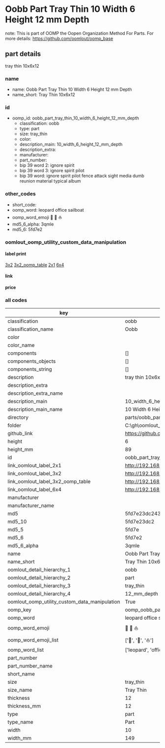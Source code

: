 # Oobb Part Tray Thin 10 Width 6 Height 12 mm Depth  

note: This is part of OOMP the Oopen Organization Method For Parts. For more details: https://github.com/oomlout/oomp_base

##  part details
  



tray thin 10x6x12



### name
* name: Oobb Part Tray Thin 10 Width 6 Height 12 mm Depth
* name_short: Tray Thin 10x6x12 
### id
* oomp_id: oobb_part_tray_thin_10_width_6_height_12_mm_depth
  * classification: oobb
  * type: part
  * size: tray_thin
  * color: 
  * description_main: 10_width_6_height_12_mm_depth
  * description_extra: 
  * manufacturer: 
  * part_number: 
  * bip 39 word 2: ignore spirit
  * bip 39 word 3: ignore spirit pilot
  * bip 39 word: ignore spirit pilot fence attack sight media dumb reunion material typical album

### other_codes
* short_code: 
* oomp_word: leopard office sailboat
* oomp_word_emoji :leopard: :office: :sailboat:
* md5_6_alpha: 3qmle
* md5_6: 5fd7e2






### oomlout_oomp_utility_custom_data_manipulation
#### label print
[3x2](http://192.168.1.245:1112/?label=oomp%203qmle)
[3x2_oomp_table](http://192.168.1.108:1112/?label=oomp%203qmle)
[2x1](http://192.168.1.242:1112/?label=oomp%203qmle)
[6x4](http://192.168.1.55:1112/?label=oomp%203qmle)    

#### link

                              

#### price







### all codes 
| key | value |  
| --- | --- |  
| classification | oobb |  
| classification_name | Oobb |  
| color |  |  
| color_name |  |  
| components | [] |  
| components_objects | [] |  
| components_string | [] |  
| description | tray thin 10x6x12 |  
| description_extra |  |  
| description_extra_name |  |  
| description_main | 10_width_6_height_12_mm_depth |  
| description_main_name | 10 Width 6 Height 12 mm Depth |  
| directory | parts/oobb_part_tray_thin_10_width_6_height_12_mm_depth |  
| folder | C:\gh\oomlout_oobb_version_4_generated_parts\parts\oobb_part_tray_thin_10_width_6_height_12_mm_depth |  
| github_link | https://github.com/oomlout/oomlout_oomp_part_src/tree/main/parts/oobb_part_tray_thin_10_width_6_height_12_mm_depth |  
| height | 6 |  
| height_mm | 89 |  
| id | oobb_part_tray_thin_10_width_6_height_12_mm_depth |  
| link_oomlout_label_2x1 | http://192.168.1.242:1112/?label=oomp%203qmle |  
| link_oomlout_label_3x2 | http://192.168.1.245:1112/?label=oomp%203qmle |  
| link_oomlout_label_3x2_oomp_table | http://192.168.1.108:1112/?label=oomp%203qmle |  
| link_oomlout_label_6x4 | http://192.168.1.55:1112/?label=oomp%203qmle |  
| manufacturer |  |  
| manufacturer_name |  |  
| md5 | 5fd7e23dc243f14f2087355149f48386 |  
| md5_10 | 5fd7e23dc2 |  
| md5_5 | 5fd7e |  
| md5_6 | 5fd7e2 |  
| md5_6_alpha | 3qmle |  
| name | Oobb Part Tray Thin 10 Width 6 Height 12 mm Depth |  
| name_short | Tray Thin 10x6x12  |  
| oomlout_detail_hierarchy_1 | oobb |  
| oomlout_detail_hierarchy_2 | part |  
| oomlout_detail_hierarchy_3 | tray_thin |  
| oomlout_detail_hierarchy_4 | 12_mm_depth |  
| oomlout_oomp_utility_custom_data_manipulation | True |  
| oomp_key | oomp_oobb_part_tray_thin_10_width_6_height_12_mm_depth |  
| oomp_word | leopard office sailboat |  
| oomp_word_emoji | :leopard: :office: :sailboat: |  
| oomp_word_emoji_list | [':leopard:', ':office:', ':sailboat:'] |  
| oomp_word_list | ['leopard', 'office', 'sailboat'] |  
| part_number |  |  
| part_number_name |  |  
| short_name |  |  
| size | tray_thin |  
| size_name | Tray Thin |  
| thickness | 12 |  
| thickness_mm | 12 |  
| type | part |  
| type_name | Part |  
| width | 10 |  
| width_mm | 149 |  
